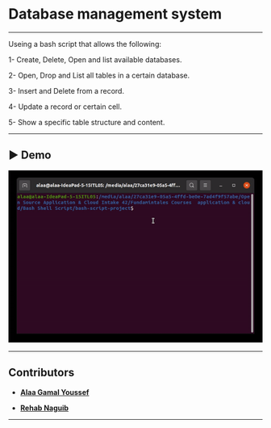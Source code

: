 # Database management system 

---

Useing a bash script that allows the following:

1- Create, Delete, Open and list available databases.

2- Open, Drop and List all tables in a certain database.

3- Insert and Delete from a record.

4- Update a record or certain cell.

5- Show a specific table structure and content.

---

## ▶️ Demo

![demo](ezgif.com-gif-maker.gif)

---

## Contributors

- **[Alaa Gamal Youssef](https://github.com/alaafat7albab)**

- **[Rehab Naguib](https://github.com/rehab-naguib)**

---

